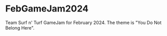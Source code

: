 # FebGameJam2024
Team Surf n' Turf GameJam for February 2024. The theme is "You Do Not Belong Here".
